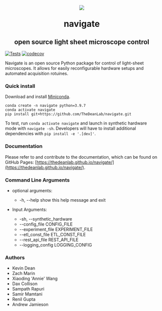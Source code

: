 <h1 align="center">
<img src="https://github.com/TheDeanLab/navigate/blob/develop/src/navigate/view/icon/mic.ico?raw=true" />

navigate
<h2 align="center">
	open source light sheet microscope control
</h2>
</h1>


[![Tests](https://github.com/TheDeanLab/navigate/actions/workflows/push_checks.yaml/badge.svg)](https://github.com/TheDeanLab/navigate/actions/workflows/push_checks.yaml)
[![codecov](https://codecov.io/gh/TheDeanLab/navigate/branch/develop/graph/badge.svg?token=270RFSZGG5)](https://codecov.io/gh/TheDeanLab/navigate)

Navigate is an open source Python package for control of light-sheet microscopes. It allows for easily reconfigurable hardware setups and automated acquisition rotuines.

### Quick install

Download and install [Miniconda](https://docs.conda.io/en/latest/miniconda.html#latest-miniconda-installer-links).

```
conda create -n navigate python=3.9.7
conda activate navigate
pip install git+https://github.com/TheDeanLab/navigate.git
```

To test, run `conda activate navigate` and launch in synthetic hardware mode with `navigate
-sh`. Developers will have to install additional dependencies with
`pip install -e '.[dev]'`.
### Documentation
Please refer to and contribute to the documentation, which can be found on GitHub Pages: [https://thedeanlab.github.io/navigate/](https://thedeanlab.github.io/navigate/).

### Command Line Arguments

* optional arguments:
	*  -h, --help            show this help message and exit

* Input Arguments:
  	* -sh, --synthetic_hardware
  	* --config_file CONFIG_FILE
  	* --experiment_file EXPERIMENT_FILE
  	* --etl_const_file ETL_CONST_FILE
	*  --rest_api_file REST_API_FILE
  	* --logging_config LOGGING_CONFIG

### Authors
* Kevin Dean
* Zach Marin
* Xiaoding 'Annie' Wang
* Dax Collison
* Sampath Rapuri
* Samir Mamtani
* Renil Gupta
* Andrew Jamieson
